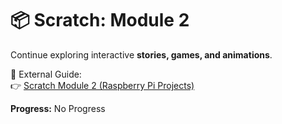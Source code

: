 # 📦 Scratch: Module 2

Continue exploring interactive **stories, games, and animations**.  

📖 External Guide:  
👉 [Scratch Module 2 (Raspberry Pi Projects)](https://projects.raspberrypi.org/en/projects/scratch-module-2)  

**Progress:** No Progress
